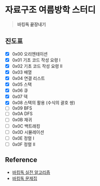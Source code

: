 # 자료구조 여름방학 스터디

> **바킹독 끝장내기**

## 진도표

- [x] 0x00 오리엔테이션
- [x] 0x01 기초 코드 작성 요령 I
- [x] 0x02 기초 코드 작성 요령 II
- [x] 0x03 배열
- [x] 0x04 연결 리스트
- [x] 0x05 스택
- [x] 0x06 큐
- [x] 0x07 덱
- [x] 0x08 스택의 활용 (수식의 괄호 쌍)
- [ ] 0x09 BFS
- [ ] 0x0A DFS
- [ ] 0x0B 재귀
- [ ] 0x0C 백트래킹
- [ ] 0x0D 시뮬레이션
- [ ] 0x0E 정렬 I
- [ ] 0x0F 정렬 II

## Reference

- [바킹독 실전 알고리즘](https://blog.encrypted.gg/category/%EA%B0%95%EC%A2%8C/%EC%8B%A4%EC%A0%84%20%EC%95%8C%EA%B3%A0%EB%A6%AC%EC%A6%98?page=2)
- [바킹독 문제집](https://github.com/encrypted-def/basic-algo-lecture/blob/master/workbook.md)
